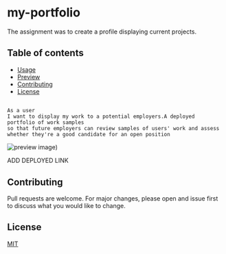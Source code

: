 # my-portfolio

The assignment was to create a profile displaying current projects.

## Table of contents

- [Usage](#usage)
- [Preview](#preview)
- [Contributing](#contributing)
- [License](#license)

##

```
As a user
I want to display my work to a potential employers.A deployed portfolio of work samples
so that future employers can review samples of users' work and assess whether they're a good candidate for an open position
```
<!-- ## Preview  -->
![preview image](../my-portfolio/assets/images/portpreview.png))

ADD DEPLOYED LINK

## Contributing
Pull requests are welcome. For major changes, please open and issue first to discuss what you would like to change.



## License
[MIT](https://choosealicense.com/licenses/mit/)